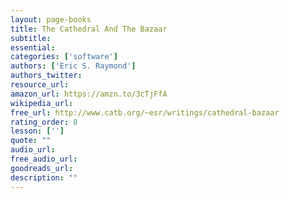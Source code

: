 ```yaml
---
layout: page-books
title: The Cathedral And The Bazaar
subtitle: 
essential: 
categories: ['software']
authors: ['Eric S. Raymond']
authors_twitter: 
resource_url: 
amazon_url: https://amzn.to/3cTjFfA
wikipedia_url: 
free_url: http://www.catb.org/~esr/writings/cathedral-bazaar
rating_order: 8
lesson: ['']
quote: ""
audio_url: 
free_audio_url: 
goodreads_url: 
description: ""
---
```


